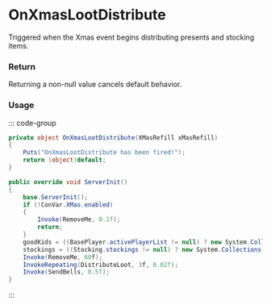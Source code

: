 # OnXmasLootDistribute
<Badge type="info" text="Seasonal"/>[<Badge type="danger" text="Carbon Compatible"/>](https://github.com/CarbonCommunity/Carbon)[<Badge type="warning" text="Oxide Compatible"/>](https://github.com/OxideMod/Oxide.Rust)
Triggered when the Xmas event begins distributing presents and stocking items.

### Return
Returning a non-null value cancels default behavior.

### Usage
::: code-group
```csharp [Example]
private object OnXmasLootDistribute(XMasRefill xMasRefill)
{
	Puts("OnXmasLootDistribute has been fired!");
	return (object)default;
}
```
```csharp [Source — Assembly-CSharp @ XMasRefill]
public override void ServerInit()
{
	base.ServerInit();
	if (!ConVar.XMas.enabled)
	{
		Invoke(RemoveMe, 0.1f);
		return;
	}
	goodKids = ((BasePlayer.activePlayerList != null) ? new System.Collections.Generic.List<BasePlayer>(BasePlayer.activePlayerList) : new System.Collections.Generic.List<BasePlayer>());
	stockings = ((Stocking.stockings != null) ? new System.Collections.Generic.List<Stocking>(Stocking.stockings.Values) : new System.Collections.Generic.List<Stocking>());
	Invoke(RemoveMe, 60f);
	InvokeRepeating(DistributeLoot, 3f, 0.02f);
	Invoke(SendBells, 0.5f);
}

```
:::
